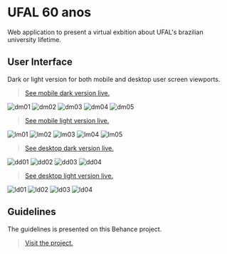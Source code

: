 # UFAL 60 anos

Web application to present a virtual exbition about UFAL's brazilian university lifetime.

## User Interface

Dark or light version for both mobile and desktop user screen viewports.

> [See mobile dark version live.](https://xd.adobe.com/view/a0b8595c-d557-4f77-8092-b0c31b3873f4-f5eb/?fullscreen)

![dm01](https://github.com/soujvnunes/ufal-60-anos/blob/master/doc/dm01.png?raw=true)
![dm02](https://github.com/soujvnunes/ufal-60-anos/blob/master/doc/dm02.png?raw=true)
![dm03](https://github.com/soujvnunes/ufal-60-anos/blob/master/doc/dm03.png?raw=true)
![dm04](https://github.com/soujvnunes/ufal-60-anos/blob/master/doc/dm04.png?raw=true)
![dm05](https://github.com/soujvnunes/ufal-60-anos/blob/master/doc/dm05.png?raw=true)

> [See mobile light version live.](https://xd.adobe.com/view/9ded0a7a-c266-43dd-b931-3ef6dfec5107-c8be/?fullscreen)

![lm01](https://github.com/soujvnunes/ufal-60-anos/blob/master/doc/lm01.png?raw=true)
![lm02](https://github.com/soujvnunes/ufal-60-anos/blob/master/doc/lm02.png?raw=true)
![lm03](https://github.com/soujvnunes/ufal-60-anos/blob/master/doc/lm03.png?raw=true)
![lm04](https://github.com/soujvnunes/ufal-60-anos/blob/master/doc/lm04.png?raw=true)
![lm05](https://github.com/soujvnunes/ufal-60-anos/blob/master/doc/lm05.png?raw=true)

> [See desktop dark version live.](https://xd.adobe.com/view/846e28f6-a4a3-44e6-88d8-72d41f432615-d13d/?fullscreen)

![dd01](https://github.com/soujvnunes/ufal-60-anos/blob/master/doc/dd01.png?raw=true)
![dd02](https://github.com/soujvnunes/ufal-60-anos/blob/master/doc/dd02.png?raw=true)
![dd03](https://github.com/soujvnunes/ufal-60-anos/blob/master/doc/dd03.png?raw=true)
![dd04](https://github.com/soujvnunes/ufal-60-anos/blob/master/doc/dd04.png?raw=true)

> [See desktop light version live.](https://xd.adobe.com/view/ddfd67dc-1adc-401b-83d4-36eb05719541-88ae/?fullscreen)

![ld01](https://github.com/soujvnunes/ufal-60-anos/blob/master/doc/ld01.png?raw=true)
![ld02](https://github.com/soujvnunes/ufal-60-anos/blob/master/doc/ld02.png?raw=true)
![ld03](https://github.com/soujvnunes/ufal-60-anos/blob/master/doc/ld03.png?raw=true)
![ld04](https://github.com/soujvnunes/ufal-60-anos/blob/master/doc/ld04.png?raw=true)

## Guidelines

The guidelines is presented on this Behance project.

> [Visit the project.]()
